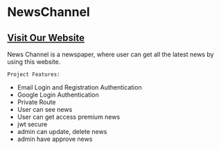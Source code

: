 # NewsChannel


## [ Visit Our Website ](https://)


News Channel is a newspaper, where user can get all the latest news by using this website.

`Project Features:`
- Email Login and Registration Authentication
- Google Login Authentication 
- Private Route 
- User can see news 
- User can get access premium news
- jwt secure
- admin can update, delete news 
- admin have approve news